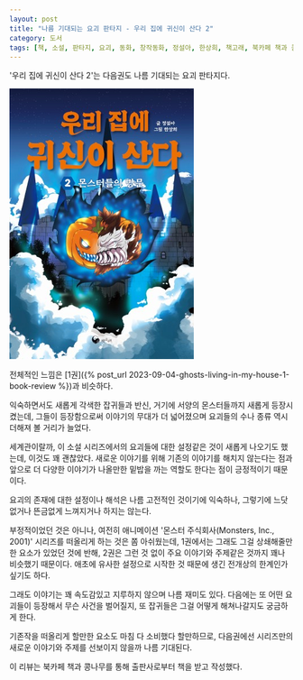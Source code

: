 ```yaml
---
layout: post
title: "나름 기대되는 요괴 판타지 - 우리 집에 귀신이 산다 2"
category: 도서
tags: [책, 소설, 판타지, 요괴, 동화, 창작동화, 정설아, 한상희, 책고래, 북카페 책과 콩나무, 서평]
---
```


'우리 집에 귀신이 산다 2'는
다음권도 나름 기대되는 요괴 판타지다.

![표지](/images/ghosts-living-in-my-house-2-book-h480.jpg)

전체적인 느낌은 [1권]({% post_url 2023-09-04-ghosts-living-in-my-house-1-book-review %})과 비슷하다.

익숙하면서도 새롭게 각색한 잡귀들과 반신,
거기에 서양의 몬스터들까지 새롭게 등장시켰는데,
그들이 등장함으로써 이야기의 무대가 더 넓어졌으며
요괴들의 수나 종류 역시 더해져 볼 거리가 늘었다.

세계관이랄까, 이 소설 시리즈에서의 요괴들에 대한 설정같은 것이 새롭게 나오기도 했는데,
이것도 꽤 괜찮았다.
새로운 이야기를 위해 기존의 이야기를 해치지 않는다는 점과
앞으로 더 다양한 이야기가 나올만한 밑밥을 까는 역할도 한다는 점이 긍정적이기 때문이다.

요괴의 존재에 대한 설정이나 해석은
나름 고전적인 것이기에 익숙하나,
그렇기에 느닷없거나 뜬금없게 느껴지거나 하지는 않는다.

부정적이었던 것은 아니나,
여전히 애니메이션 '몬스터 주식회사(Monsters, Inc., 2001)' 시리즈를 떠올리게 하는 것은 쫌 아쉬웠는데,
1권에서는 그래도 그걸 상쇄해줄만한 요소가 있었던 것에 반해,
2권은 그런 것 없이 주요 이야기와 주제같은 것까지 꽤나 비슷했기 때문이다.
애초에 유사한 설정으로 시작한 것 때문에 생긴 전개상의 한계인가 싶기도 하다.

그래도 이야기는 꽤 속도감있고 지루하지 않으며 나름 재미도 있다.
다음에는 또 어떤 요괴들이 등장해서 무슨 사건을 벌어질지,
또 잡귀들은 그걸 어떻게 해쳐나갈지도 궁금하게 한다.

기존작을 떠올리게 할만한 요소도 마침 다 소비했다 할만하므로,
다음권에선 시리즈만의 새로운 이야기와 주제를 선보이지 않을까 나름 기대된다.



<div class="im im-info">
이 리뷰는 북카페 책과 콩나무를 통해 출판사로부터 책을 받고 작성했다.
</div>
